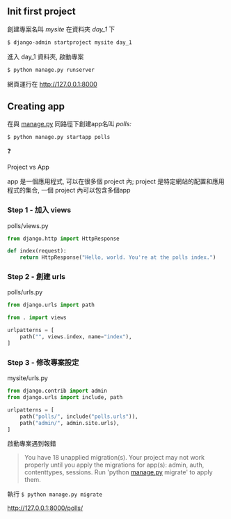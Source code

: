 ## Init first project

創建專案名叫 *mysite* 在資料夾 *day_1* 下

```bash
$ django-admin startproject mysite day_1
```

進入 day_1 資料夾, 啟動專案

```bash
$ python manage.py runserver
```

網頁運行在 http://127.0.0.1:8000

## Creating app

在與 [manage.py](http://manage.py) 同路徑下創建app名叫 *polls:*

```bash
$ python manage.py startapp polls
```

<aside>
❓

Project vs App

app 是一個應用程式, 可以在很多個 project 內; project 是特定網站的配置和應用程式的集合, 一個 project 內可以包含多個app

</aside>

### Step 1 -  加入 views

polls/views.py

```python
from django.http import HttpResponse

def index(request):
    return HttpResponse("Hello, world. You're at the polls index.")
```

### Step 2 - 創建 urls

polls/urls.py

```python
from django.urls import path

from . import views

urlpatterns = [
    path("", views.index, name="index"),
]
```

### Step 3 - 修改專案設定

mysite/urls.py

```python
from django.contrib import admin
from django.urls import include, path

urlpatterns = [
    path("polls/", include("polls.urls")),
    path("admin/", admin.site.urls),
]
```

啟動專案遇到報錯

> You have 18 unapplied migration(s). Your project may not work properly until you apply the migrations for app(s): admin, auth, contenttypes, sessions.
Run 'python [manage.py](http://manage.py/) migrate' to apply them.
> 

執行 `$ python manage.py migrate`  

http://127.0.0.1:8000/polls/